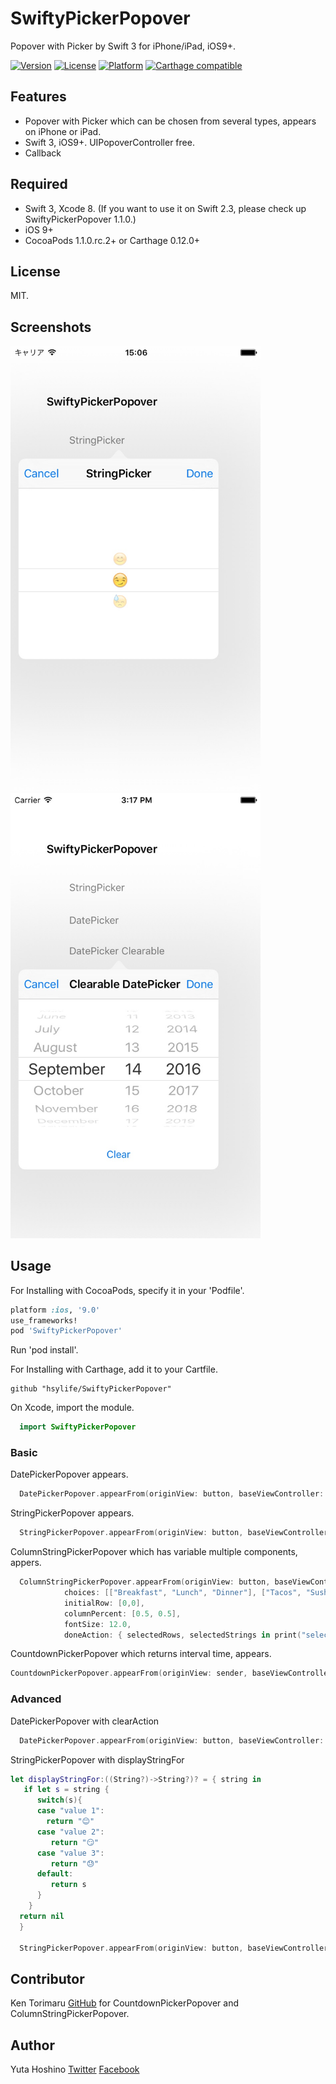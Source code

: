 # SwiftyPickerPopover
Popover with Picker by Swift 3 for iPhone/iPad, iOS9+.

[![Version](https://img.shields.io/cocoapods/v/SwiftyPickerPopover.svg?style=flat)](http://cocoadocs.org/docsets/SwiftyPickerPopover) 
[![License](https://img.shields.io/cocoapods/l/SwiftyPickerPopover.svg?style=flat)](http://cocoadocs.org/docsets/SwiftyPickerPopover) 
[![Platform](https://img.shields.io/cocoapods/p/SwiftyPickerPopover.svg?style=flat)](http://cocoadocs.org/docsets/SwiftyPickerPopover)
[![Carthage compatible](https://img.shields.io/badge/Carthage-compatible-4BC51D.svg?style=flat)](https://github.com/hsylife/SwiftyPickerPopover)

## Features
- Popover with Picker which can be chosen from several types, appears on iPhone or iPad.
- Swift 3, iOS9+. UIPopoverController free. 
- Callback

## Required
- Swift 3, Xcode 8. (If you want to use it on Swift 2.3, please check up SwiftyPickerPopover 1.1.0.)
- iOS 9+
- CocoaPods 1.1.0.rc.2+ or Carthage 0.12.0+

## License
MIT.

## Screenshots
<img src="README_resources/StringPickerPopover.jpeg" width="400">
<img src="README_resources/ClearableDatePicker.jpeg" width="400">

## Usage
For Installing with CocoaPods, specify it in your 'Podfile'.
```ruby
platform :ios, '9.0'
use_frameworks!
pod 'SwiftyPickerPopover'
```
Run 'pod install'.

For Installing with Carthage, add it to your Cartfile.
```
github "hsylife/SwiftyPickerPopover"
```

On Xcode, import the module.
```swift
  import SwiftyPickerPopover
```
### Basic
DatePickerPopover appears.
```swift
  DatePickerPopover.appearFrom(originView: button, baseViewController: self, title: "DatePicker", dateMode: .Date, initialDate: NSDate(), doneAction: { selectedDate in print("selectedDate \(selectedDate)")}, cancelAction: {print("cancel")})
```

StringPickerPopover appears.
```swift
  StringPickerPopover.appearFrom(originView: button, baseViewController: self, title: "StringPicker", choices: ["value 1","value 2","value 3"], initialRow:0, doneAction: { selectedRow, selectedString in print("done row \(selectedRow) \(selectedString)")} , cancelAction: { print("cancel")})
```

ColumnStringPickerPopover which has variable multiple components, appers.
```swift
  ColumnStringPickerPopover.appearFrom(originView: button, baseViewController: self, title: "Columns Strings",
            choices: [["Breakfast", "Lunch", "Dinner"], ["Tacos", "Sushi", "Steak", "Waffles", "Burgers"]],
            initialRow: [0,0],
            columnPercent: [0.5, 0.5],
            fontSize: 12.0,
            doneAction: { selectedRows, selectedStrings in print("selected rows \(selectedRows) strings \(selectedStrings)")}, cancelAction: {print("cancel")})
```

CountdownPickerPopover which returns interval time, appears.
```swift
CountdownPickerPopover.appearFrom(originView: sender, baseViewController: self, title: "CountdownPicker", dateMode: .countDownTimer, initialInterval: TimeInterval(), doneAction: { timeInterval in print("timeInterval \(timeInterval)")}, cancelAction: {print("cancel")})
```

### Advanced
DatePickerPopover with clearAction 
```swift
  DatePickerPopover.appearFrom(originView: button, baseViewController: self, title: "Clearable DatePicker", dateMode: .Date, initialDate: NSDate(), doneAction: { selectedDate in print("selectedDate \(selectedDate)")}, cancelAction: {print("cancel")}, clearAction: { print("clear")})
```

StringPickerPopover with displayStringFor
```swift
let displayStringFor:((String?)->String?)? = { string in
   if let s = string {
      switch(s){
      case "value 1":
        return "😊"
      case "value 2":
         return "😏"
      case "value 3":
         return "😓"
      default:
         return s
      }
    }
  return nil
  }
        
  StringPickerPopover.appearFrom(originView: button, baseViewController: self, title: "StringPicker", choices: ["value 1","value 2","value 3"], displayStringFor: displayStringFor, initialRow:0, doneAction: { selectedRow, selectedString in print("done row \(selectedRow) \(selectedString)")} , cancelAction: { print("cancel")})
```
## Contributor
Ken Torimaru  [GitHub](https://github.com/ktorimaru) for CountdownPickerPopover and ColumnStringPickerPopover.

## Author
Yuta Hoshino [Twitter](https://twitter.com/hsylife) [Facebook](https://www.facebook.com/yuta.hoshino)
